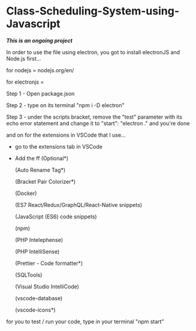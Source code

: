 # Class-Scheduling-System-using-Javascript

***This is an ongoing project***


In order to use the file using electron, you got to install electronJS and Node.js first...

for nodejs = nodejs.org/en/

for electronjs = 

Step 1 - Open package.json

Step 2 - type on its terminal "npm i -D electron"

Step 3 - under the scripts bracket, remove the "test" parameter with its echo error statement and change it to "start": "electron ." 
and you're done


and on for the extensions in VSCode that I use...

- go to the extensions tab in VSCode

- Add the ff (Optional*)

    (Auto Rename Tag*)
    
    (Bracket Pair Colorizer*)
    
    (Docker)
    
    (ES7 React/Redux/GraphQL/React-Native snippets)
    
    (JavaScript (ES6) code snippets)
    
    (npm)
    
    (PHP Intelephense)
    
    (PHP IntelliSense)
    
    (Prettier - Code formatter*)
    
    (SQLTools)
    
    (Visual Studio IntelliCode)
    
    (vscode-database) 
    
    (vscode-icons*)
    
    
for you to test / run your code, type in your terminal "npm start"
